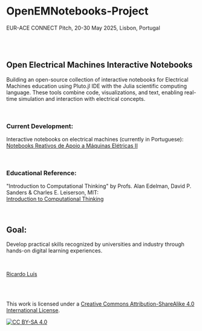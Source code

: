 # OpenEMNotebooks-Project
EUR-ACE CONNECT Pitch, 20-30 May 2025, Lisbon, Portugal
  
<br>
<br>

## Open Electrical Machines Interactive Notebooks
Building an open-source collection of interactive notebooks for Electrical Machines education using Pluto.jl IDE with the Julia scientific computing language. 
These tools combine code, visualizations, and text, enabling real-time simulation and interaction with electrical concepts.

<br>

### Current Development:
Interactive notebooks on electrical machines (currently in Portuguese):\
[Notebooks Reativos de Apoio a Máquinas Elétricas II](https://ricardo-luis.github.io/isel-me2/)

<br>

### Educational Reference:
"Introduction to Computational Thinking" by Profs. Alan Edelman, David P. Sanders & Charles E. Leiserson, MIT:\
[Introduction to Computational Thinking](https://computationalthinking.mit.edu/)

<br>

## Goal:
Develop practical skills recognized by universities and industry through hands-on digital learning experiences.

<br>

[Ricardo Luís](https://ricardo-luis.github.io/)

<br>
<br>



This work is licensed under a
[Creative Commons Attribution-ShareAlike 4.0 International License][cc-by-sa].

[![CC BY-SA 4.0][cc-by-sa-image]][cc-by-sa]

[cc-by-sa]: http://creativecommons.org/licenses/by-sa/4.0/
[cc-by-sa-image]: https://licensebuttons.net/l/by-sa/4.0/88x31.png
[cc-by-sa-shield]: https://img.shields.io/badge/License-CC%20BY--SA%204.0-lightgrey.svg
